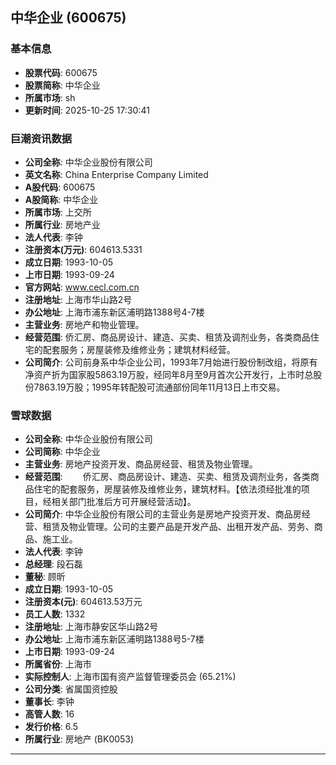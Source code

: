 ## 中华企业 (600675)

### 基本信息

- **股票代码**: 600675
- **股票简称**: 中华企业
- **所属市场**: sh
- **更新时间**: 2025-10-25 17:30:41

### 巨潮资讯数据

- **公司全称**: 中华企业股份有限公司
- **英文名称**: China Enterprise Company Limited
- **A股代码**: 600675
- **A股简称**: 中华企业
- **所属市场**: 上交所
- **所属行业**: 房地产业
- **法人代表**: 李钟
- **注册资本(万元)**: 604613.5331
- **成立日期**: 1993-10-05
- **上市日期**: 1993-09-24
- **官方网站**: www.cecl.com.cn
- **注册地址**: 上海市华山路2号
- **办公地址**: 上海市浦东新区浦明路1388号4-7楼
- **主营业务**: 房地产和物业管理。
- **经营范围**: 侨汇房、商品房设计、建造、买卖、租赁及调剂业务，各类商品住宅的配套服务；房屋装修及维修业务；建筑材料经营。
- **公司简介**: 公司前身系中华企业公司，1993年7月始进行股份制改组，将原有净资产折为国家股5863.19万股，经同年8月至9月首次公开发行，上市时总股份7863.19万股；1995年转配股可流通部份同年11月13日上市交易。

### 雪球数据

- **公司全称**: 中华企业股份有限公司
- **公司简称**: 中华企业
- **主营业务**: 房地产投资开发、商品房经营、租赁及物业管理。
- **经营范围**: 　　侨汇房、商品房设计、建造、买卖、租赁及调剂业务，各类商品住宅的配套服务，房屋装修及维修业务，建筑材料。【依法须经批准的项目，经相关部门批准后方可开展经营活动】。
- **公司简介**: 中华企业股份有限公司的主营业务是房地产投资开发、商品房经营、租赁及物业管理。公司的主要产品是开发产品、出租开发产品、劳务、商品、施工业。
- **法人代表**: 李钟
- **总经理**: 段石磊
- **董秘**: 顾昕
- **成立日期**: 1993-10-05
- **注册资本(元)**: 604613.53万元
- **员工人数**: 1332
- **注册地址**: 上海市静安区华山路2号
- **办公地址**: 上海市浦东新区浦明路1388号5-7楼
- **上市日期**: 1993-09-24
- **所属省份**: 上海市
- **实际控制人**: 上海市国有资产监督管理委员会 (65.21%)
- **公司分类**: 省属国资控股
- **董事长**: 李钟
- **高管人数**: 16
- **发行价格**: 6.5
- **所属行业**: 房地产 (BK0053)

---